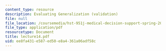 ```yaml
---
content_type: resource
description: Evaluating Generalization (validation)
file: null
file_location: /coursemedia/hst-951j-medical-decision-support-spring-2003/ee8fa431e587ed50e8a4361a06adf58c_lecture14.pdf
file_type: application/pdf
resourcetype: Document
title: lecture14.pdf
uid: ee8fa431-e587-ed50-e8a4-361a06adf58c
---
```

